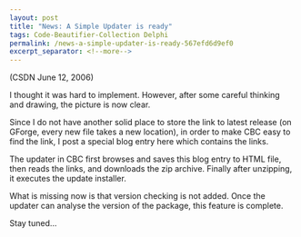 ```yaml
---
layout: post
title: "News: A Simple Updater is ready"
tags: Code-Beautifier-Collection Delphi
permalink: /news-a-simple-updater-is-ready-567efd6d9ef0
excerpt_separator: <!--more-->
---
```

(CSDN June 12, 2006)

I thought it was hard to implement. However, after some careful thinking and drawing, the picture is now clear.

Since I do not have another solid place to store the link to latest release (on GForge, every new file takes a new location), in order to make CBC easy to find the link, I post a special blog entry here which contains the links.
<!--more-->

The updater in CBC first browses and saves this blog entry to HTML file, then reads the links, and downloads the zip archive. Finally after unzipping, it executes the update installer.

What is missing now is that version checking is not added. Once the updater can analyse the version of the package, this feature is complete.

Stay tuned…
